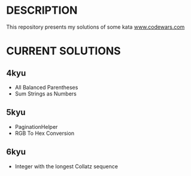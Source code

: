 # DESCRIPTION

This repository presents my solutions of some kata www.codewars.com


# CURRENT SOLUTIONS

## 4kyu
* All Balanced Parentheses
* Sum Strings as Numbers

## 5kyu
* PaginationHelper
* RGB To Hex Conversion

## 6kyu
* Integer with the longest Collatz sequence

